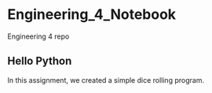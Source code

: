 # Engineering_4_Notebook
Engineering 4 repo
## Hello Python
In this assignment, we created a simple dice rolling program.


